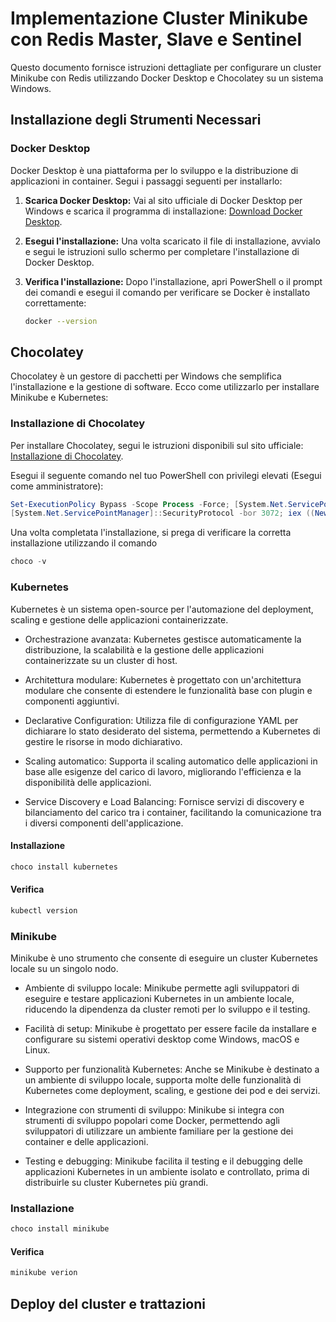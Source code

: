 # Implementazione Cluster Minikube con Redis Master, Slave e Sentinel

Questo documento fornisce istruzioni dettagliate per configurare un cluster Minikube con Redis utilizzando Docker Desktop e Chocolatey su un sistema Windows.

## Installazione degli Strumenti Necessari

### Docker Desktop

Docker Desktop è una piattaforma per lo sviluppo e la distribuzione di applicazioni in container. Segui i passaggi seguenti per installarlo:

1. **Scarica Docker Desktop:**
   Vai al sito ufficiale di Docker Desktop per Windows e scarica il programma di installazione: [Download Docker Desktop](https://www.docker.com/products/docker-desktop).

2. **Esegui l'installazione:**
   Una volta scaricato il file di installazione, avvialo e segui le istruzioni sullo schermo per completare l'installazione di Docker Desktop.

3. **Verifica l'installazione:**
   Dopo l'installazione, apri PowerShell o il prompt dei comandi e esegui il comando per verificare se Docker è installato correttamente:
   ```bash
   docker --version

## Chocolatey

Chocolatey è un gestore di pacchetti per Windows che semplifica l'installazione e la gestione di software. Ecco come utilizzarlo per installare Minikube e Kubernetes:

### Installazione di Chocolatey

Per installare Chocolatey, segui le istruzioni disponibili sul sito ufficiale: [Installazione di Chocolatey](https://chocolatey.org/install).

Esegui il seguente comando nel tuo PowerShell con privilegi elevati (Esegui come amministratore):

```powershell
Set-ExecutionPolicy Bypass -Scope Process -Force; [System.Net.ServicePointManager]::SecurityProtocol
[System.Net.ServicePointManager]::SecurityProtocol -bor 3072; iex ((New-Object System.Net.WebClient).DownloadString('https://chocolatey.org/install.ps1'))
```
Una volta completata l'installazione, si prega di verificare la corretta installazione utilizzando il comando
```powershell
choco -v
```

### Kubernetes
Kubernetes è un sistema open-source per l'automazione del deployment, scaling e gestione delle applicazioni containerizzate.

- Orchestrazione avanzata: Kubernetes gestisce automaticamente la distribuzione, la scalabilità e la gestione delle applicazioni containerizzate su un cluster di host.

- Architettura modulare: Kubernetes è progettato con un'architettura modulare che consente di estendere le funzionalità base con plugin e componenti aggiuntivi.

- Declarative Configuration: Utilizza file di configurazione YAML per dichiarare lo stato desiderato del sistema, permettendo a Kubernetes di gestire le risorse in 
  modo dichiarativo.

- Scaling automatico: Supporta il scaling automatico delle applicazioni in base alle esigenze del carico di lavoro, migliorando l'efficienza e la disponibilità delle 
  applicazioni.

- Service Discovery e Load Balancing: Fornisce servizi di discovery e bilanciamento del carico tra i container, facilitando la comunicazione tra i diversi componenti 
  dell'applicazione.

#### Installazione
```powershell
choco install kubernetes
```
#### Verifica 
```powershell
kubectl version
```




### Minikube
Minikube è uno strumento che consente di eseguire un cluster Kubernetes locale su un singolo nodo.

- Ambiente di sviluppo locale: Minikube permette agli sviluppatori di eseguire e testare applicazioni Kubernetes in un ambiente locale, riducendo la dipendenza da 
  cluster remoti per lo sviluppo e il testing.

- Facilità di setup: Minikube è progettato per essere facile da installare e configurare su sistemi operativi desktop come Windows, macOS e Linux.

- Supporto per funzionalità Kubernetes: Anche se Minikube è destinato a un ambiente di sviluppo locale, supporta molte delle funzionalità di Kubernetes come 
  deployment, scaling, e gestione dei pod e dei servizi.

- Integrazione con strumenti di sviluppo: Minikube si integra con strumenti di sviluppo popolari come Docker, permettendo agli sviluppatori di utilizzare un ambiente 
  familiare per la gestione dei container e delle applicazioni.

- Testing e debugging: Minikube facilita il testing e il debugging delle applicazioni Kubernetes in un ambiente isolato e controllato, prima di distribuirle su 
  cluster Kubernetes più grandi.

### Installazione
```powershell
choco install minikube
```
#### Verifica 
```powershell
minikube verion
```

## Deploy del cluster e trattazioni 



